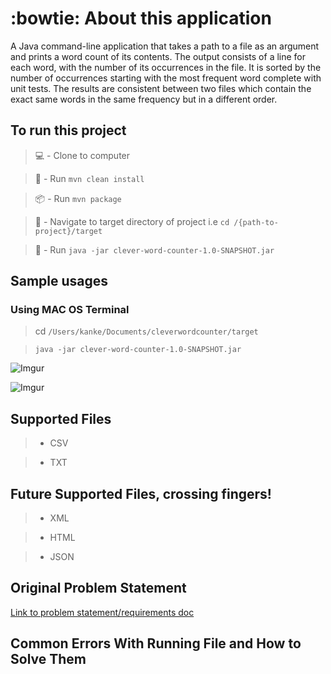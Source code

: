 #  :bowtie: About this application #
A Java command-line application that takes a path to a file as an argument and prints a word count of its contents. The output consists of a line for each word, with the number of its occurrences in the file. It is sorted by the number of occurrences starting with the most frequent word complete with unit tests.
The results are consistent between two files which contain the exact same words in the same frequency but in a different order.

##  To run this project ##

> :computer: -  Clone to computer

> 🧹 -  Run `mvn clean install`

> :package: - Run  `mvn package`

>  🧭 -  Navigate to target directory of project i.e `cd /{path-to-project}/target`

> :runner: -  Run `java -jar clever-word-counter-1.0-SNAPSHOT.jar`

##  Sample usages ##

###  Using MAC OS Terminal ###

> cd `/Users/kanke/Documents/cleverwordcounter/target`

> `java -jar clever-word-counter-1.0-SNAPSHOT.jar`

![Imgur](https://i.imgur.com/jYWZDyY.png)

![Imgur](https://i.imgur.com/6Fxq6ie.png)

##  Supported Files ##

> * CSV

> * TXT

##  Future Supported Files, crossing fingers! ##

> * XML

> * HTML

> * JSON

##  Original Problem Statement ##
[Link to problem statement/requirements doc](https://docs.google.com/document/d/1M-adS6W6YRGPhUmFRmCi3-4l5tYjjJs1I1CTyVorFHg/edit?usp=sharing)

##  Common Errors With Running File and How to Solve Them ##
